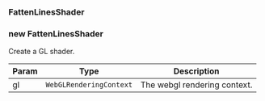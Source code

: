 <a name="FattenLinesShader"></a>

### FattenLinesShader

<a name="new_FattenLinesShader_new"></a>

### new FattenLinesShader
Create a GL shader.


| Param | Type | Description |
| --- | --- | --- |
| gl | <code>WebGLRenderingContext</code> | The webgl rendering context. |


